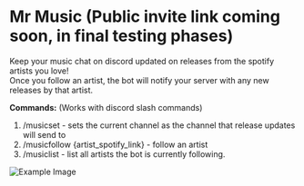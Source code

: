 # Mr Music (Public invite link coming soon, in final testing phases)
Keep your music chat on discord updated on releases from the spotify artists you love!  
Once you follow an artist, the bot will notify your server with any new releases by that artist.

**Commands:** (Works with discord slash commands)
1. /musicset - sets the current channel as the channel that release updates will send to
2. /musicfollow {artist_spotify_link} - follow an artist
4. /musiclist - list all artists the bot is currently following.

![Example Image](https://github.com/andrewkassab/mrmusic/blob/main/example.png?raw=true)
